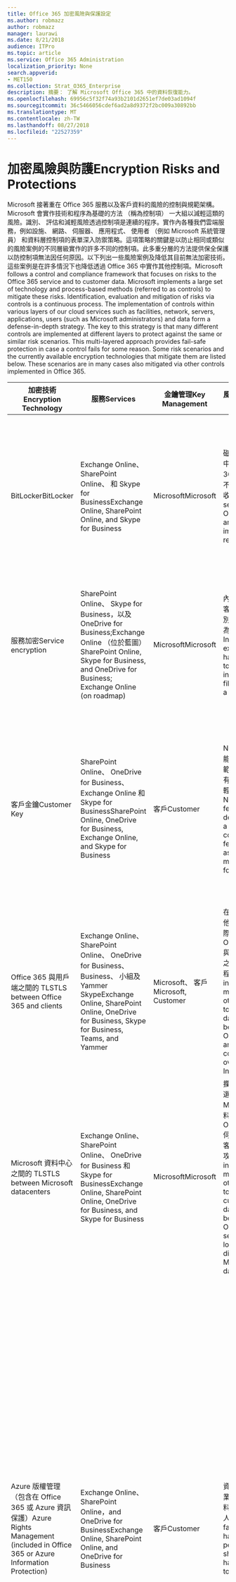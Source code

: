 ```yaml
---
title: Office 365 加密風險與保護設定
ms.author: robmazz
author: robmazz
manager: laurawi
ms.date: 8/21/2018
audience: ITPro
ms.topic: article
ms.service: Office 365 Administration
localization_priority: None
search.appverid:
- MET150
ms.collection: Strat_O365_Enterprise
description: 摘要： 了解 Microsoft Office 365 中的資料恢復能力。
ms.openlocfilehash: 69956c5f32f74a93b2101d2651ef7de03ad1094f
ms.sourcegitcommit: 36c5466056cdef6ad2a8d9372f2bc009a30892bb
ms.translationtype: MT
ms.contentlocale: zh-TW
ms.lasthandoff: 08/27/2018
ms.locfileid: "22527359"
---
```

# <a name="encryption-risks-and-protections"></a><span data-ttu-id="acbee-103">加密風險與防護</span><span class="sxs-lookup"><span data-stu-id="acbee-103">Encryption Risks and Protections</span></span>

<span data-ttu-id="acbee-p101">Microsoft 接著重在 Office 365 服務以及客戶資料的風險的控制與規範架構。Microsoft 會實作技術和程序為基礎的方法 （稱為控制項） 一大組以減輕這類的風險。識別、 評估和減輕風險透過控制項是連續的程序。實作內各種我們雲端服務，例如設施、 網路、 伺服器、 應用程式、 使用者 （例如 Microsoft 系統管理員） 和資料層控制項的表單深入防禦策略。這項策略的關鍵是以防止相同或類似的風險案例的不同層級實作的許多不同的控制項。此多重分層的方法提供保全保護以防控制項無法因任何原因。以下列出一些風險案例及降低其目前無法加密技術。這些案例是在許多情況下也降低透過 Office 365 中實作其他控制項。</span><span class="sxs-lookup"><span data-stu-id="acbee-p101">Microsoft follows a control and compliance framework that focuses on risks to the Office 365 service and to customer data. Microsoft implements a large set of technology and process-based methods (referred to as controls) to mitigate these risks. Identification, evaluation and mitigation of risks via controls is a continuous process. The implementation of controls within various layers of our cloud services such as facilities, network, servers, applications, users (such as Microsoft administrators) and data form a defense-in-depth strategy. The key to this strategy is that many different controls are implemented at different layers to protect against the same or similar risk scenarios. This multi-layered approach provides fail-safe protection in case a control fails for some reason. Some risk scenarios and the currently available encryption technologies that mitigate them are listed below. These scenarios are in many cases also mitigated via other controls implemented in Office 365.</span></span>

| <span data-ttu-id="acbee-112">加密技術</span><span class="sxs-lookup"><span data-stu-id="acbee-112">Encryption Technology</span></span> | <span data-ttu-id="acbee-113">服務</span><span class="sxs-lookup"><span data-stu-id="acbee-113">Services</span></span> | <span data-ttu-id="acbee-114">金鑰管理</span><span class="sxs-lookup"><span data-stu-id="acbee-114">Key Management</span></span> | <span data-ttu-id="acbee-115">風險案例</span><span class="sxs-lookup"><span data-stu-id="acbee-115">Risk Scenario</span></span> | <span data-ttu-id="acbee-116">值</span><span class="sxs-lookup"><span data-stu-id="acbee-116">Value</span></span> |
|----------------------------------------------------------------------------------|--------------------------------------------------------------------------------------------------|---------------------|------------------------------------------------------------------------------------------------------------------------------------------|---------------------------------------------------------------------------------------------------------------------------------------------------------------------------------------------------------------------------------------------------------------------------------------------------------------------------------------------------------------------------------------------------------------------------------|
| <span data-ttu-id="acbee-117">BitLocker</span><span class="sxs-lookup"><span data-stu-id="acbee-117">BitLocker</span></span> | <span data-ttu-id="acbee-118">Exchange Online、 SharePoint Online、 和 Skype for Business</span><span class="sxs-lookup"><span data-stu-id="acbee-118">Exchange Online, SharePoint Online, and Skype for Business</span></span> | <span data-ttu-id="acbee-119">Microsoft</span><span class="sxs-lookup"><span data-stu-id="acbee-119">Microsoft</span></span> | <span data-ttu-id="acbee-120">磁碟或伺服器中的 Office 365 竊取或不正確地回收。</span><span class="sxs-lookup"><span data-stu-id="acbee-120">Disks or servers in Office 365 are stolen or improperly recycled.</span></span> | <span data-ttu-id="acbee-121">BitLocker 提供以防止因為竊或不正確地回收硬體 （伺服器/磁碟） 的資料遺失的保全方法。</span><span class="sxs-lookup"><span data-stu-id="acbee-121">BitLocker provides a fail-safe approach to protect against loss of data due to stolen or improperly recycled hardware (server/disk).</span></span> |
| <span data-ttu-id="acbee-122">服務加密</span><span class="sxs-lookup"><span data-stu-id="acbee-122">Service encryption</span></span> | <span data-ttu-id="acbee-123">SharePoint Online、 Skype for Business，以及 OneDrive for Business;Exchange Online （位於藍圖）</span><span class="sxs-lookup"><span data-stu-id="acbee-123">SharePoint Online, Skype for Business, and OneDrive for Business; Exchange Online (on roadmap)</span></span> | <span data-ttu-id="acbee-124">Microsoft</span><span class="sxs-lookup"><span data-stu-id="acbee-124">Microsoft</span></span> | <span data-ttu-id="acbee-125">內部或外部駭客嘗試存取個別檔案/資料為 blob。</span><span class="sxs-lookup"><span data-stu-id="acbee-125">Internal or external hacker tries to access individual files/data as a blob.</span></span> | <span data-ttu-id="acbee-p102">將加密的資料無法解密沒有存取權。協助減輕駭客存取資料的風險。</span><span class="sxs-lookup"><span data-stu-id="acbee-p102">The encrypted data cannot be decrypted without access to keys. Helps to mitigate risk of a hacker accessing data.</span></span> |
| <span data-ttu-id="acbee-128">客戶金鑰</span><span class="sxs-lookup"><span data-stu-id="acbee-128">Customer Key</span></span> | <span data-ttu-id="acbee-129">SharePoint Online、 OneDrive for Business、 Exchange Online 和 Skype for Business</span><span class="sxs-lookup"><span data-stu-id="acbee-129">SharePoint Online, OneDrive for Business, Exchange Online, and Skype for Business</span></span> | <span data-ttu-id="acbee-130">客戶</span><span class="sxs-lookup"><span data-stu-id="acbee-130">Customer</span></span> | <span data-ttu-id="acbee-131">N/A （這項功能的設計為規範功能 ； 沒有任何風險減輕方式）。</span><span class="sxs-lookup"><span data-stu-id="acbee-131">N/A (This feature is designed as a compliance feature; not as a mitigation for any risk.)</span></span> | <span data-ttu-id="acbee-132">可協助客戶符合內部法規和規範義務並維持與 Office 365 服務和撤銷 Microsoft 的資料的存取權的能力</span><span class="sxs-lookup"><span data-stu-id="acbee-132">Helps customers meet internal regulation and compliance obligations, and the ability to leave the Office 365 service and revoke Microsoft’s access to data</span></span> |
| <span data-ttu-id="acbee-133">Office 365 與用戶端之間的 TLS</span><span class="sxs-lookup"><span data-stu-id="acbee-133">TLS between Office 365 and clients</span></span> | <span data-ttu-id="acbee-134">Exchange Online、 SharePoint Online、 OneDrive for Business、 Business、 小組及 Yammer Skype</span><span class="sxs-lookup"><span data-stu-id="acbee-134">Exchange Online, SharePoint Online, OneDrive for Business, Skype for Business, Teams, and Yammer</span></span> | <span data-ttu-id="acbee-135">Microsoft、 客戶</span><span class="sxs-lookup"><span data-stu-id="acbee-135">Microsoft, Customer</span></span> | <span data-ttu-id="acbee-136">在中間人或其他攻擊點選網際網路上的 Office 365 與用戶端電腦之間的資料流程。</span><span class="sxs-lookup"><span data-stu-id="acbee-136">Man-in-the-middle or other attack to tap the data flow between Office 365 and client computers over Internet.</span></span> | <span data-ttu-id="acbee-137">這項實作提供值給 Microsoft 和客戶並為其流向為 Office 365 與用戶端之間可確保資料完整性。</span><span class="sxs-lookup"><span data-stu-id="acbee-137">This implementation provides value to both Microsoft and customers and assures data integrity as it flows between Office 365 and the client.</span></span> |
| <span data-ttu-id="acbee-138">Microsoft 資料中心之間的 TLS</span><span class="sxs-lookup"><span data-stu-id="acbee-138">TLS between Microsoft datacenters</span></span> | <span data-ttu-id="acbee-139">Exchange Online、 SharePoint Online、 OneDrive for Business 和 Skype for Business</span><span class="sxs-lookup"><span data-stu-id="acbee-139">Exchange Online, SharePoint Online, OneDrive for Business, and Skype for Business</span></span> | <span data-ttu-id="acbee-140">Microsoft</span><span class="sxs-lookup"><span data-stu-id="acbee-140">Microsoft</span></span> | <span data-ttu-id="acbee-141">攔截或其他點選位於不同的 Microsoft 資料中心的 Office 365 伺服器之間的客戶資料流的攻擊。</span><span class="sxs-lookup"><span data-stu-id="acbee-141">Man-in-the-middle or other attack to tap the customer data flow between Office 365 servers located in different Microsoft datacenters.</span></span> | <span data-ttu-id="acbee-142">這項實作是另一種方法來保護資料針對 Microsoft 資料中心間的攻擊。</span><span class="sxs-lookup"><span data-stu-id="acbee-142">This implementation is another method to protect data against attacks between Microsoft datacenters.</span></span> |
| <span data-ttu-id="acbee-143">Azure 版權管理 （包含在 Office 365 或 Azure 資訊保護）</span><span class="sxs-lookup"><span data-stu-id="acbee-143">Azure Rights Management (included in Office 365 or Azure Information Protection)</span></span> | <span data-ttu-id="acbee-144">Exchange Online、 SharePoint Online，and OneDrive for Business</span><span class="sxs-lookup"><span data-stu-id="acbee-144">Exchange Online, SharePoint Online, and OneDrive for Business</span></span> | <span data-ttu-id="acbee-145">客戶</span><span class="sxs-lookup"><span data-stu-id="acbee-145">Customer</span></span> | <span data-ttu-id="acbee-146">資料可分為作業的不應有資料的存取權的人員。</span><span class="sxs-lookup"><span data-stu-id="acbee-146">Data falls into the hands of a person who should not have access to the data.</span></span> | <span data-ttu-id="acbee-p103">Azure 的資訊保護使用 Azure RMS 以提供值給客戶使用的加密、 identity 及授權的原則說明安全的檔案和電子郵件跨多個裝置。Azure RMS 提供值給其中所有電子郵件來自 Office 365 中符合特定準則 （亦即給特定地址的所有電子郵件） 可以自動加密之前所要取得傳送到另一個收件者的客戶。</span><span class="sxs-lookup"><span data-stu-id="acbee-p103">Azure Information Protection uses Azure RMS which provides value to customers by using encryption, identity, and authorization policies to help secure files and email across multiple devices. Azure RMS provides value to customers where all emails originating from Office 365 that match certain criteria (i.e., all emails to a certain address) can be automatically encrypted before they get sent to another recipient.</span></span> |
| <span data-ttu-id="acbee-149">S/MIME</span><span class="sxs-lookup"><span data-stu-id="acbee-149">S/MIME</span></span> | <span data-ttu-id="acbee-150">Exchange Online</span><span class="sxs-lookup"><span data-stu-id="acbee-150">Exchange Online</span></span> | <span data-ttu-id="acbee-151">客戶</span><span class="sxs-lookup"><span data-stu-id="acbee-151">Customer</span></span> | <span data-ttu-id="acbee-152">電子郵件可分為作業的未預定的收件者的人員。</span><span class="sxs-lookup"><span data-stu-id="acbee-152">Email falls into the hands of a person who is not the intended recipient.</span></span> | <span data-ttu-id="acbee-153">S/MIME 以確保使用 S/MIME 加密的電子郵件僅解密直接收件者的電子郵件，客戶提供值。</span><span class="sxs-lookup"><span data-stu-id="acbee-153">S/MIME provides value to customers by assuring that email encrypted with S/MIME can only be decrypted by the direct recipient of the email.</span></span> |
| <span data-ttu-id="acbee-154">Office 365 郵件加密</span><span class="sxs-lookup"><span data-stu-id="acbee-154">Office 365 Message Encryption</span></span> | <span data-ttu-id="acbee-155">Exchange Online、 SharePoint Online</span><span class="sxs-lookup"><span data-stu-id="acbee-155">Exchange Online, SharePoint Online</span></span> | <span data-ttu-id="acbee-156">客戶</span><span class="sxs-lookup"><span data-stu-id="acbee-156">Customer</span></span> | <span data-ttu-id="acbee-157">電子郵件，包括受保護的附件都屬於作業的人內或外部 Office 365 不是預定的收件者的電子郵件。</span><span class="sxs-lookup"><span data-stu-id="acbee-157">Email, including protected attachments, falls in hands of a person either within or outside Office 365 who is not the intended recipient of the email.</span></span> | <span data-ttu-id="acbee-158">OME 提供值給客戶其中所有電子郵件來自 Office 365 中符合特定準則 （亦即給特定地址的所有電子郵件） 會自動加密之前所要取得傳送至另一個內部或外部收件者。</span><span class="sxs-lookup"><span data-stu-id="acbee-158">OME provides value to customers where all emails originating from Office 365 that match certain criteria (i.e., all emails to a certain address) are automatically encrypted before they get sent to another internal or an external recipient.</span></span> |
| <span data-ttu-id="acbee-159">與協力廠商組織的 SMTP TLS</span><span class="sxs-lookup"><span data-stu-id="acbee-159">SMTP TLS with partner organization</span></span> | <span data-ttu-id="acbee-160">Exchange Online</span><span class="sxs-lookup"><span data-stu-id="acbee-160">Exchange Online</span></span> | <span data-ttu-id="acbee-161">客戶</span><span class="sxs-lookup"><span data-stu-id="acbee-161">Customer</span></span> | <span data-ttu-id="acbee-162">電子郵件是透過從 Office 365 租用戶至另一個合作夥伴組織的傳送過程中的中間人或其他攻擊的攔截。</span><span class="sxs-lookup"><span data-stu-id="acbee-162">Email is intercepted via a man-in-the-middle or other attack while in transit from an Office 365 tenant to another partner organization.</span></span> | <span data-ttu-id="acbee-163">此案例會提供值給客戶如此他們可以傳送/接收其 Office 365 租用戶和加密的 SMTP 通道內的其合作夥伴電子郵件組織之間的所有電子郵件。</span><span class="sxs-lookup"><span data-stu-id="acbee-163">This scenario provides value to the customer such that they can send/receive all emails between their Office 365 tenant and their partner’s email organization inside an encrypted SMTP channel.</span></span> |

<span data-ttu-id="acbee-164">下表摘要說明在 Office 365 的多重租用戶和政府雲端社群環境中可用的加密技術。</span><span class="sxs-lookup"><span data-stu-id="acbee-164">The following tables summarize the encryption technologies available in Office 365 Multi-tenant and Government Cloud Community environments.</span></span>

| <span data-ttu-id="acbee-165">加密技術</span><span class="sxs-lookup"><span data-stu-id="acbee-165">Encryption Technology</span></span> | <span data-ttu-id="acbee-166">由實作</span><span class="sxs-lookup"><span data-stu-id="acbee-166">Implemented by</span></span> | <span data-ttu-id="acbee-167">金鑰交換演算法和強度</span><span class="sxs-lookup"><span data-stu-id="acbee-167">Key Exchange Algorithm and Strength</span></span> | <span data-ttu-id="acbee-168">金鑰管理 \*</span><span class="sxs-lookup"><span data-stu-id="acbee-168">Key Management\*</span></span> | <span data-ttu-id="acbee-169">FIPS 140-2 驗證</span><span class="sxs-lookup"><span data-stu-id="acbee-169">FIPS 140-2 Validated</span></span> |
|----------------------------------------------------------------------------------|-------------------------|------------------------------------------------------------------------------------------------------------------------------------------------------------------------------------|--------------------------------------------------------------------------------------------------------------------------------------------------------------------------------------------------------------------------------------------------------------------------------------------------------------------------------------------------------------------------------------------------------------------------------------------------------------------------------------------------------------------------------------------------------------------------------------------------------------------------------------------------------------------------------------------------------------------------------------------------------------------------------------------------------------------------------------------------------------------------------------------------------------|-----------------------------------------------------------------------|
| <span data-ttu-id="acbee-170">BitLocker</span><span class="sxs-lookup"><span data-stu-id="acbee-170">BitLocker</span></span> | <span data-ttu-id="acbee-171">Exchange Online</span><span class="sxs-lookup"><span data-stu-id="acbee-171">Exchange Online</span></span> | <span data-ttu-id="acbee-172">AES 128 位元 +</span><span class="sxs-lookup"><span data-stu-id="acbee-172">AES 128-bit+</span></span> | <span data-ttu-id="acbee-p104">AES 外部索引鍵儲存在密碼安全和 Exchange 伺服器的登錄中。秘密安全是需要高層級的權限提高及核准存取的安全存放庫。Access 可以要求並核准只能透過使用呼叫 Lockbox 內部工具。AES 外部索引鍵是也儲存在信任的平台模組中的伺服器。48 位數數字密碼會儲存在 Active Directory，並且受到 Lockbox。</span><span class="sxs-lookup"><span data-stu-id="acbee-p104">AES external key is stored in a Secret Safe and in the registry of the Exchange server. The Secret Safe is a secured repository that requires high-level elevation and approvals to access. Access can be requested and approved only by using an internal tool called Lockbox. The AES external key is also stored in the Trusted Platform Module in the server. A 48-digit numerical password is stored in Active Directory and protected by Lockbox.</span></span> | <span data-ttu-id="acbee-178">是，使用之伺服器 AES 256 位元 * *</span><span class="sxs-lookup"><span data-stu-id="acbee-178">Yes, for servers that use AES 256-bit**</span></span> |
|  | <span data-ttu-id="acbee-179">SharePoint Online</span><span class="sxs-lookup"><span data-stu-id="acbee-179">SharePoint Online</span></span> | <span data-ttu-id="acbee-180">AES 256 位元</span><span class="sxs-lookup"><span data-stu-id="acbee-180">AES 256-bit</span></span> | <span data-ttu-id="acbee-p105">AES 外部索引鍵儲存在密碼安全。秘密安全是需要高層級的權限提高及核准存取的安全存放庫。Access 可以要求並核准只能透過使用呼叫 Lockbox 內部工具。AES 外部索引鍵是也儲存在信任的平台模組中的伺服器。48 位數數字密碼會儲存在 Active Directory，並且受到 Lockbox。</span><span class="sxs-lookup"><span data-stu-id="acbee-p105">AES external key is stored in a Secret Safe. The Secret Safe is a secured repository that requires high-level elevation and approvals to access. Access can be requested and approved only by using an internal tool called Lockbox. The AES external key is also stored in the Trusted Platform Module in the server. A 48-digit numerical password is stored in Active Directory and protected by Lockbox.</span></span> | <span data-ttu-id="acbee-186">是</span><span class="sxs-lookup"><span data-stu-id="acbee-186">Yes</span></span> |
|  | <span data-ttu-id="acbee-187">商務用 Skype</span><span class="sxs-lookup"><span data-stu-id="acbee-187">Skype for Business</span></span> | <span data-ttu-id="acbee-188">AES 256 位元</span><span class="sxs-lookup"><span data-stu-id="acbee-188">AES 256-bit</span></span> | <span data-ttu-id="acbee-p106">AES 外部索引鍵儲存在密碼安全。秘密安全是需要高層級的權限提高及核准存取的安全存放庫。Access 可以要求並核准只能透過使用呼叫 Lockbox 內部工具。AES 外部索引鍵是也儲存在信任的平台模組中的伺服器。48 位數數字密碼會儲存在 Active Directory，並且受到 Lockbox。</span><span class="sxs-lookup"><span data-stu-id="acbee-p106">AES external key is stored in a Secret Safe. The Secret Safe is a secured repository that requires high-level elevation and approvals to access. Access can be requested and approved only by using an internal tool called Lockbox. The AES external key is also stored in the Trusted Platform Module in the server. A 48-digit numerical password is stored in Active Directory and protected by Lockbox.</span></span> | <span data-ttu-id="acbee-194">是</span><span class="sxs-lookup"><span data-stu-id="acbee-194">Yes</span></span> |
| <span data-ttu-id="acbee-195">服務加密</span><span class="sxs-lookup"><span data-stu-id="acbee-195">Service Encryption</span></span> | <span data-ttu-id="acbee-196">SharePoint Online</span><span class="sxs-lookup"><span data-stu-id="acbee-196">SharePoint Online</span></span> | <span data-ttu-id="acbee-197">AES 256 位元</span><span class="sxs-lookup"><span data-stu-id="acbee-197">AES 256-bit</span></span> | <span data-ttu-id="acbee-p107">用來加密 blob 的機碼儲存在 SharePoint Online 內容資料庫。SharePoint Online 內容資料庫會受到資料庫的存取控制及靜態加密。使用 TDE Azure SQL 資料庫中執行加密。在 SharePoint Online、 不在租用戶層級的服務層級都是這些機密資料。（有時稱為主索引鍵） 這些機密資料儲存在稱為 「 機碼儲存在個別安全儲存機制。TDE 提供在作用中的資料庫和資料庫備份和交易記錄檔的其餘部分的安全性。當客戶提供選擇性的機碼時，客戶機碼儲存在 Azure 機碼存放庫，並服務使用按鍵來加密租用戶金鑰，這用來加密網站金鑰，然後用來加密檔案層級索引鍵。基本上時客戶提供金鑰, 已導入新的金鑰階層。</span><span class="sxs-lookup"><span data-stu-id="acbee-p107">The keys used to encrypt the blobs are stored in the SharePoint Online Content Database. The SharePoint Online Content Databases is protected by database access controls and encryption at rest. Encryption is performed using TDE in Azure SQL Database. These secrets are at the service level for SharePoint Online, not at the tenant level. These secrets (sometimes referred to as the master keys) are stored in a separate secure repository called the Key Store. TDE provides security at rest for both the active database and the database backups and transaction logs. When customers provide the optional key, the customer key is stored in Azure Key Vault, and the service uses the key to encrypt a tenant key, which is used to encrypt a site key, which is then used to encrypt the file level keys. Essentially, a new key hierarchy is introduced when the customer provides a key.</span></span> | <span data-ttu-id="acbee-206">是</span><span class="sxs-lookup"><span data-stu-id="acbee-206">Yes</span></span> |
|  | <span data-ttu-id="acbee-207">商務用 Skype</span><span class="sxs-lookup"><span data-stu-id="acbee-207">Skype for Business</span></span> | <span data-ttu-id="acbee-208">AES 256 位元</span><span class="sxs-lookup"><span data-stu-id="acbee-208">AES 256-bit</span></span> | <span data-ttu-id="acbee-p108">使用不同的隨機產生的 256 位元金鑰加密資料的每一個小細節。加密金鑰已儲存在相對應的中繼資料 XML 檔的也要加密以每個會議的主要金鑰。一次每次會議也會隨機產生主要金鑰。</span><span class="sxs-lookup"><span data-stu-id="acbee-p108">Each piece of data is encrypted using a different randomly generated 256-bit key. The encryption key is stored in a corresponding metadata XML file which is also encrypted by a per-conference master key. The master key is also randomly generated once per conference.</span></span> | <span data-ttu-id="acbee-212">是</span><span class="sxs-lookup"><span data-stu-id="acbee-212">Yes</span></span> |
|  | <span data-ttu-id="acbee-213">Exchange Online</span><span class="sxs-lookup"><span data-stu-id="acbee-213">Exchange Online</span></span> | <span data-ttu-id="acbee-214">AES 256 位元</span><span class="sxs-lookup"><span data-stu-id="acbee-214">AES 256-bit</span></span> | <span data-ttu-id="acbee-215">使用資料加密原則使用控制由 Microsoft （位於藍圖） 或客戶 （當客戶機碼是） 的加密金鑰加密每個信箱。</span><span class="sxs-lookup"><span data-stu-id="acbee-215">Each mailbox is encrypted using a data encryption policy that uses encryption keys controlled by Microsoft (on roadmap) or by the customer (when Customer Key is used).</span></span> | <span data-ttu-id="acbee-216">是</span><span class="sxs-lookup"><span data-stu-id="acbee-216">Yes</span></span> |
| <span data-ttu-id="acbee-217">Office 365 與用戶端/協力廠商之間的 TLS</span><span class="sxs-lookup"><span data-stu-id="acbee-217">TLS between Office 365 and clients/partners</span></span> | <span data-ttu-id="acbee-218">Exchange Online</span><span class="sxs-lookup"><span data-stu-id="acbee-218">Exchange Online</span></span> | [<span data-ttu-id="acbee-219">支援多個編碼器套件的隨機 TLS</span><span class="sxs-lookup"><span data-stu-id="acbee-219">Opportunistic TLS supporting multiple cipher suites</span></span>](https://technet.microsoft.com/en-us/library/mt163898.aspx) | <span data-ttu-id="acbee-220">Exchange Online (outlook.office.com) 的 TLS 憑證是由巴爾的摩 CyberTrust 根發出 2048年位元 SHA256RSA 憑證。</span><span class="sxs-lookup"><span data-stu-id="acbee-220">The TLS certificate for Exchange Online (outlook.office.com) is a 2048-bit SHA256RSA certificate issued by Baltimore CyberTrust Root.</span></span> | <span data-ttu-id="acbee-221">[是]、 具有 256 位元加密強度的 TLS 1.2 時</span><span class="sxs-lookup"><span data-stu-id="acbee-221">Yes, when TLS 1.2 with 256-bit cipher strength is used</span></span> |
|  |  |  | <span data-ttu-id="acbee-222">Exchange Online 的 TLS 根憑證是由巴爾的摩 CyberTrust 根發出 2048年位元 SHA1RSA 憑證。</span><span class="sxs-lookup"><span data-stu-id="acbee-222">The TLS root certificate for Exchange Online is a 2048-bit SHA1RSA certificate issued by Baltimore CyberTrust Root.</span></span> |  |
|  | <span data-ttu-id="acbee-223">SharePoint Online</span><span class="sxs-lookup"><span data-stu-id="acbee-223">SharePoint Online</span></span> | <span data-ttu-id="acbee-224">使用 AES 256 TLS 1.2 版</span><span class="sxs-lookup"><span data-stu-id="acbee-224">TLS 1.2 with AES 256</span></span> | <span data-ttu-id="acbee-225">SharePoint Online 的 TLS 憑證 (\*。 sharepoint.com) 是由巴爾的摩 CyberTrust 根發出 2048年位元 SHA256RSA 憑證。</span><span class="sxs-lookup"><span data-stu-id="acbee-225">The TLS certificate for SharePoint Online (\*.sharepoint.com) is a 2048-bit SHA256RSA certificate issued by Baltimore CyberTrust Root.</span></span> | <span data-ttu-id="acbee-226">是</span><span class="sxs-lookup"><span data-stu-id="acbee-226">Yes</span></span> |
|  |  | <span data-ttu-id="acbee-227">[商務用 OneDrive 和 SharePoint Online 中的資料加密](https://technet.microsoft.com/en-us/library/dn905447.aspx) (英文)</span><span class="sxs-lookup"><span data-stu-id="acbee-227">[Data Encryption in OneDrive for Business and SharePoint Online](https://technet.microsoft.com/en-us/library/dn905447.aspx)</span></span> | <span data-ttu-id="acbee-228">SharePoint Online 的 TLS 根憑證是由巴爾的摩 CyberTrust 根發出 2048年位元 SHA1RSA 憑證。</span><span class="sxs-lookup"><span data-stu-id="acbee-228">The TLS root certificate for SharePoint Online is a 2048-bit SHA1RSA certificate issued by Baltimore CyberTrust Root.</span></span> |  |
|  | <span data-ttu-id="acbee-229">商務用 Skype</span><span class="sxs-lookup"><span data-stu-id="acbee-229">Skype for Business</span></span> | [<span data-ttu-id="acbee-230">TLS 進行 SIP 通訊和 PSOM 資料共用工作階段</span><span class="sxs-lookup"><span data-stu-id="acbee-230">TLS for SIP communications and PSOM data sharing sessions</span></span>](https://support.office.com/article/Set-up-your-network-for-Skype-for-Business-Online-d21f89b0-3afc-432e-b735-036b2432fdbf) | <span data-ttu-id="acbee-231">Skype for Business 的 TLS 憑證 (\*。 建立與 lync.com) 是由巴爾的摩 CyberTrust 根發出 2048年位元 SHA256RSA 憑證。</span><span class="sxs-lookup"><span data-stu-id="acbee-231">The TLS certificate for Skype for Business (\*.lync.com) is a 2048-bit SHA256RSA certificate issued by Baltimore CyberTrust Root.</span></span> | <span data-ttu-id="acbee-232">是</span><span class="sxs-lookup"><span data-stu-id="acbee-232">Yes</span></span> |
|  |  |  | <span data-ttu-id="acbee-233">Skype for Business 的 TLS 根憑證是由巴爾的摩 CyberTrust 根發出 2048年位元 SHA256RSA 憑證。</span><span class="sxs-lookup"><span data-stu-id="acbee-233">The TLS root certificate for Skype for Business is a 2048-bit SHA256RSA certificate issued by Baltimore CyberTrust Root.</span></span> |  |
|  | <span data-ttu-id="acbee-234">Microsoft Teams</span><span class="sxs-lookup"><span data-stu-id="acbee-234">Microsoft Teams</span></span> | <span data-ttu-id="acbee-235">使用 AES 256 TLS 1.2 版</span><span class="sxs-lookup"><span data-stu-id="acbee-235">TLS 1.2 with AES 256</span></span> | <span data-ttu-id="acbee-236">（teams.microsoft.com、 edge.skype.com） 的 Microsoft 小組的 TLS 憑證是由巴爾的摩 CyberTrust 根發出 2048年位元 SHA256RSA 憑證。</span><span class="sxs-lookup"><span data-stu-id="acbee-236">The TLS certificate for Microsoft Teams (teams.microsoft.com, edge.skype.com) is a 2048-bit SHA256RSA certificate issued by Baltimore CyberTrust Root.</span></span> | <span data-ttu-id="acbee-237">是</span><span class="sxs-lookup"><span data-stu-id="acbee-237">Yes</span></span> |
|  |  | [<span data-ttu-id="acbee-238">常見問題集相關的 Microsoft 小組 – 系統說明</span><span class="sxs-lookup"><span data-stu-id="acbee-238">Frequently asked questions about Microsoft Teams – Admin Help</span></span>](https://docs.microsoft.com/MicrosoftTeams/teams-overview) | <span data-ttu-id="acbee-239">Microsoft 小組的 TLS 根憑證是由巴爾的摩 CyberTrust 根發出 2048年位元 SHA256RSA 憑證。</span><span class="sxs-lookup"><span data-stu-id="acbee-239">The TLS root certificate for Microsoft Teams is a 2048-bit SHA256RSA certificate issued by Baltimore CyberTrust Root.</span></span> |  |
| <span data-ttu-id="acbee-240">Microsoft 資料中心之間的 TLS</span><span class="sxs-lookup"><span data-stu-id="acbee-240">TLS between Microsoft datacenters</span></span> | <span data-ttu-id="acbee-241">所有的 Office 365 服務</span><span class="sxs-lookup"><span data-stu-id="acbee-241">All Office 365 services</span></span> | <span data-ttu-id="acbee-242">使用 AES 256 TLS 1.2 版</span><span class="sxs-lookup"><span data-stu-id="acbee-242">TLS 1.2 with AES 256</span></span> | <span data-ttu-id="acbee-243">Microsoft 會使用內部受管理及部署的憑證授權單位的 Microsoft 資料中心間的伺服器對伺服器通訊。</span><span class="sxs-lookup"><span data-stu-id="acbee-243">Microsoft uses an internally managed and deployed certification authority for server-to-server communications between Microsoft datacenters.</span></span> | <span data-ttu-id="acbee-244">是</span><span class="sxs-lookup"><span data-stu-id="acbee-244">Yes</span></span> |
|  |  | <span data-ttu-id="acbee-245">安全即時傳輸通訊協定 (SRTP)</span><span class="sxs-lookup"><span data-stu-id="acbee-245">Secure Real-time Transport Protocol (SRTP)</span></span> |  |  |
| <span data-ttu-id="acbee-246">Azure 版權管理 （包含在 Office 365 或 Azure 資訊保護）</span><span class="sxs-lookup"><span data-stu-id="acbee-246">Azure Rights Management (included in Office 365 or Azure Information Protection)</span></span> | <span data-ttu-id="acbee-247">Exchange Online</span><span class="sxs-lookup"><span data-stu-id="acbee-247">Exchange Online</span></span> | <span data-ttu-id="acbee-p109">支援[密碼編譯模式 2](https://docs.microsoft.com/previous-versions/windows/it-pro/windows-server-2008-R2-and-2008/hh867439(v=ws.10))、 更新及增強 RMS 密碼編譯實作。它支援 RSA 2048 簽章和加密，並且 SHA-1 256 中簽章的雜湊。</span><span class="sxs-lookup"><span data-stu-id="acbee-p109">Supports [Cryptographic Mode 2](https://docs.microsoft.com/previous-versions/windows/it-pro/windows-server-2008-R2-and-2008/hh867439(v=ws.10)), an updated and enhanced RMS cryptographic implementation. It supports RSA 2048 for signature and encryption, and SHA-256 for hash in the signature.</span></span> | <span data-ttu-id="acbee-250">[受管理的 microsoft](https://docs.microsoft.com/azure/information-protection/plan-implement-tenant-key)。</span><span class="sxs-lookup"><span data-stu-id="acbee-250">[Managed by Microsoft](https://docs.microsoft.com/azure/information-protection/plan-implement-tenant-key).</span></span> | <span data-ttu-id="acbee-251">是</span><span class="sxs-lookup"><span data-stu-id="acbee-251">Yes</span></span> |
|  | <span data-ttu-id="acbee-252">SharePoint Online</span><span class="sxs-lookup"><span data-stu-id="acbee-252">SharePoint Online</span></span> | <span data-ttu-id="acbee-p110">支援[密碼編譯模式 2](https://docs.microsoft.com/previous-versions/windows/it-pro/windows-server-2008-R2-and-2008/hh867439(v=ws.10))、 更新及增強 RMS 密碼編譯實作。它支援 RSA 2048 的簽章和加密，以及 SHA-1 256 個簽章。</span><span class="sxs-lookup"><span data-stu-id="acbee-p110">Supports [Cryptographic Mode 2](https://docs.microsoft.com/previous-versions/windows/it-pro/windows-server-2008-R2-and-2008/hh867439(v=ws.10)), an updated and enhanced RMS cryptographic implementation. It supports RSA 2048 for signature and encryption, and SHA-256 for signature.</span></span> | <span data-ttu-id="acbee-255">[受管理的 microsoft](https://docs.microsoft.com/azure/information-protection/plan-implement-tenant-key)，這是預設的設定 ；或</span><span class="sxs-lookup"><span data-stu-id="acbee-255">[Managed by Microsoft](https://docs.microsoft.com/azure/information-protection/plan-implement-tenant-key), which is the default setting; or</span></span> | <span data-ttu-id="acbee-256">是</span><span class="sxs-lookup"><span data-stu-id="acbee-256">Yes</span></span> |
|  |  |  | <span data-ttu-id="acbee-p111">這是 Microsoft managed 金鑰另一種替代客戶管理。具有受 IT 管理 Azure 訂閱的組織可以使用 BYOK 並記錄在沒有額外收費及其使用方式。如需詳細資訊，請參閱 ＜[將您自己的金鑰的實作](https://docs.microsoft.com/azure/information-protection/plan-implement-tenant-key)。在此組態中，Thales Hsm 來保護您的機碼。如需詳細資訊，請參閱[Thales Hsm 和 Azure RMS](http://www.thales-esecurity.com/msrms/cloud)。</span><span class="sxs-lookup"><span data-stu-id="acbee-p111">Customer-managed, which is an alternative to Microsoft-managed keys. Organization that have an IT-managed Azure subscription can use BYOK and log its usage at no extra charge. For more information, see [Implementing bring your own key](https://docs.microsoft.com/azure/information-protection/plan-implement-tenant-key). In this configuration, Thales HSMs are used to protect your keys. For more information, see [Thales HSMs and Azure RMS](http://www.thales-esecurity.com/msrms/cloud).</span></span> |  |
| <span data-ttu-id="acbee-262">S/MIME</span><span class="sxs-lookup"><span data-stu-id="acbee-262">S/MIME</span></span> | <span data-ttu-id="acbee-263">Exchange Online</span><span class="sxs-lookup"><span data-stu-id="acbee-263">Exchange Online</span></span> | <span data-ttu-id="acbee-264">密碼編譯訊息語法標準 1.5 (PKCS #7)</span><span class="sxs-lookup"><span data-stu-id="acbee-264">Cryptographic Message Syntax Standard 1.5 (PKCS #7)</span></span> | <span data-ttu-id="acbee-p112">客戶管理公開金鑰基礎結構部署而定。金鑰管理由客戶、 執行和 Microsoft 永遠不會有權存取私密金鑰用於簽署及解密。</span><span class="sxs-lookup"><span data-stu-id="acbee-p112">Depends on the customer-managed public key infrastructure deployed. Key management is performed by the customer, and Microsoft never has access to the private keys used for signing and decryption.</span></span> | <span data-ttu-id="acbee-267">是，設定來加密 3DES 或 AES256 的外寄郵件時</span><span class="sxs-lookup"><span data-stu-id="acbee-267">Yes, when configured to encrypt outgoing messages with 3DES or AES256</span></span> |
| <span data-ttu-id="acbee-268">Office 365 郵件加密</span><span class="sxs-lookup"><span data-stu-id="acbee-268">Office 365 Message Encryption</span></span> | <span data-ttu-id="acbee-269">Exchange Online</span><span class="sxs-lookup"><span data-stu-id="acbee-269">Exchange Online</span></span> | <span data-ttu-id="acbee-270">Azure RMS ([密碼編譯模式 2](https://technet.microsoft.com/en-us/library/dn569290.aspx) -簽章和加密的 RSA 2048 和 SHA-1 256 個簽章) 相同</span><span class="sxs-lookup"><span data-stu-id="acbee-270">Same as Azure RMS ([Cryptographic Mode 2](https://technet.microsoft.com/en-us/library/dn569290.aspx) - RSA 2048 for signature and encryption, and SHA-256 for signature)</span></span> | <span data-ttu-id="acbee-p113">使用 Azure 資訊保護做為其加密基礎結構。使用的加密方法取決於您用來取得用來加密和解密的郵件的 RMS 金鑰。</span><span class="sxs-lookup"><span data-stu-id="acbee-p113">Uses Azure Information Protection as its encryption infrastructure. The encryption method used depends on where you obtain the RMS keys used to encrypt and decrypt messages.</span></span> | <span data-ttu-id="acbee-273">是</span><span class="sxs-lookup"><span data-stu-id="acbee-273">Yes</span></span> |
| <span data-ttu-id="acbee-274">與協力廠商組織的 SMTP TLS</span><span class="sxs-lookup"><span data-stu-id="acbee-274">SMTP TLS with partner organization</span></span> | <span data-ttu-id="acbee-275">Exchange Online</span><span class="sxs-lookup"><span data-stu-id="acbee-275">Exchange Online</span></span> | <span data-ttu-id="acbee-276">使用 AES 256 TLS 1.2 版</span><span class="sxs-lookup"><span data-stu-id="acbee-276">TLS 1.2 with AES 256</span></span> | <span data-ttu-id="acbee-277">Exchange Online (outlook.office.com) 的 TLS 憑證是由巴爾的摩 CyberTrust 根發出 2048年位元 SHA256RSA 憑證。</span><span class="sxs-lookup"><span data-stu-id="acbee-277">The TLS certificate for Exchange Online (outlook.office.com) is a 2048-bit SHA256RSA certificate issued by Baltimore CyberTrust Root.</span></span> | <span data-ttu-id="acbee-278">[是]、 具有 256 位元加密強度的 TLS 1.2 時</span><span class="sxs-lookup"><span data-stu-id="acbee-278">Yes, when TLS 1.2 with 256-bit cipher strength is used</span></span> |
|  |  |  | <span data-ttu-id="acbee-279">Exchange Online 的 TLS 根憑證是由巴爾的摩 CyberTrust 根發出 2048年位元 SHA1RSA 憑證。</span><span class="sxs-lookup"><span data-stu-id="acbee-279">The TLS root certificate for Exchange Online is a 2048-bit SHA1RSA certificate issued by Baltimore CyberTrust Root.</span></span> |  |

<span data-ttu-id="acbee-280">\**此表格中所參照的 TLS 憑證是為 US 資料中心;非 US 資料中心也會使用 2048年位元 SHA256RSA 憑證。*</span><span class="sxs-lookup"><span data-stu-id="acbee-280">\**TLS certificates referenced in this table are for US datacenters; non-US datacenters also use 2048-bit SHA256RSA certificates.*</span></span>

<span data-ttu-id="acbee-281">***Exchange Online 的多租用戶環境中大部分的伺服器已部署與 BitLocker AES 256 位元加密。使用 AES 128 位元的伺服器已被淘汰。*</span><span class="sxs-lookup"><span data-stu-id="acbee-281">***Most servers in the Exchange Online multi-tenant environment have been deployed with AES 256-bit encryption for BitLocker. Servers using AES 128-bit are being phased out.*</span></span>

| <span data-ttu-id="acbee-282">加密技術</span><span class="sxs-lookup"><span data-stu-id="acbee-282">Encryption Technology</span></span> | <span data-ttu-id="acbee-283">由實作</span><span class="sxs-lookup"><span data-stu-id="acbee-283">Implemented by</span></span> | <span data-ttu-id="acbee-284">金鑰交換演算法和強度</span><span class="sxs-lookup"><span data-stu-id="acbee-284">Key Exchange Algorithm and Strength</span></span> | <span data-ttu-id="acbee-285">金鑰管理 \*</span><span class="sxs-lookup"><span data-stu-id="acbee-285">Key Management\*</span></span> | <span data-ttu-id="acbee-286">FIPS 140-2 驗證</span><span class="sxs-lookup"><span data-stu-id="acbee-286">FIPS 140-2 Validated</span></span> |
|---------------------------------------------|--------------------------------------------------------|------------------------------------------------------------------------------------------------------------------------------------------------------------------------------------|--------------------------------------------------------------------------------------------------------------------------------------------------------------------------------------------------------------------------------------------------------------------------------------------------------------------------------------------------------------------------------------------------------------------------------------------------------------------------------------------------------------------------------------------------------------------------------------------------------------------------------------------------------------------------------------------------------------------------------------------------------------------------------------------------------------------------------------------------------------------------------------------------------------|-------------------------------------------------------------------------|
| <span data-ttu-id="acbee-287">BitLocker</span><span class="sxs-lookup"><span data-stu-id="acbee-287">BitLocker</span></span> | <span data-ttu-id="acbee-288">Exchange Online</span><span class="sxs-lookup"><span data-stu-id="acbee-288">Exchange Online</span></span> | <span data-ttu-id="acbee-289">AES 256 位元</span><span class="sxs-lookup"><span data-stu-id="acbee-289">AES 256-bit</span></span> | <span data-ttu-id="acbee-p114">AES 外部索引鍵儲存在密碼安全和 Exchange 伺服器的登錄中。秘密安全是需要高層級的權限提高及核准存取的安全存放庫。Access 可以要求並核准只能透過使用呼叫 Lockbox 內部工具。AES 外部索引鍵是也儲存在信任的平台模組中的伺服器。48 位數數字密碼會儲存在 Active Directory，並且受到 Lockbox。</span><span class="sxs-lookup"><span data-stu-id="acbee-p114">AES external key is stored in a Secret Safe and in the registry of the Exchange server. The Secret Safe is a secured repository that requires high-level elevation and approvals to access. Access can be requested and approved only by using an internal tool called Lockbox. The AES external key is also stored in the Trusted Platform Module in the server. A 48-digit numerical password is stored in Active Directory and protected by Lockbox.</span></span> | <span data-ttu-id="acbee-295">是</span><span class="sxs-lookup"><span data-stu-id="acbee-295">Yes</span></span> |
|  | <span data-ttu-id="acbee-296">SharePoint Online</span><span class="sxs-lookup"><span data-stu-id="acbee-296">SharePoint Online</span></span> | <span data-ttu-id="acbee-297">AES 256 位元</span><span class="sxs-lookup"><span data-stu-id="acbee-297">AES 256-bit</span></span> | <span data-ttu-id="acbee-p115">AES 外部索引鍵儲存在密碼安全。秘密安全是需要高層級的權限提高及核准存取的安全存放庫。Access 可以要求並核准只能透過使用呼叫 Lockbox 內部工具。AES 外部索引鍵是也儲存在信任的平台模組中的伺服器。48 位數數字密碼會儲存在 Active Directory，並且受到 Lockbox。</span><span class="sxs-lookup"><span data-stu-id="acbee-p115">AES external key is stored in a Secret Safe. The Secret Safe is a secured repository that requires high-level elevation and approvals to access. Access can be requested and approved only by using an internal tool called Lockbox. The AES external key is also stored in the Trusted Platform Module in the server. A 48-digit numerical password is stored in Active Directory and protected by Lockbox.</span></span> | <span data-ttu-id="acbee-303">是</span><span class="sxs-lookup"><span data-stu-id="acbee-303">Yes</span></span> |
|  | <span data-ttu-id="acbee-304">商務用 Skype</span><span class="sxs-lookup"><span data-stu-id="acbee-304">Skype for Business</span></span> | <span data-ttu-id="acbee-305">AES 256 位元</span><span class="sxs-lookup"><span data-stu-id="acbee-305">AES 256-bit</span></span> | <span data-ttu-id="acbee-p116">AES 外部索引鍵儲存在密碼安全。秘密安全是需要高層級的權限提高及核准存取的安全存放庫。Access 可以要求並核准只能透過使用呼叫 Lockbox 內部工具。AES 外部索引鍵是也儲存在信任的平台模組中的伺服器。48 位數數字密碼會儲存在 Active Directory，並且受到 Lockbox。</span><span class="sxs-lookup"><span data-stu-id="acbee-p116">AES external key is stored in a Secret Safe. The Secret Safe is a secured repository that requires high-level elevation and approvals to access. Access can be requested and approved only by using an internal tool called Lockbox. The AES external key is also stored in the Trusted Platform Module in the server. A 48-digit numerical password is stored in Active Directory and protected by Lockbox.</span></span> | <span data-ttu-id="acbee-311">是</span><span class="sxs-lookup"><span data-stu-id="acbee-311">Yes</span></span> |
| <span data-ttu-id="acbee-312">服務加密</span><span class="sxs-lookup"><span data-stu-id="acbee-312">Service Encryption</span></span> | <span data-ttu-id="acbee-313">SharePoint Online</span><span class="sxs-lookup"><span data-stu-id="acbee-313">SharePoint Online</span></span> | <span data-ttu-id="acbee-314">AES 256 位元</span><span class="sxs-lookup"><span data-stu-id="acbee-314">AES 256-bit</span></span> | <span data-ttu-id="acbee-p117">用來加密 blob 的機碼儲存在 SharePoint Online 內容資料庫。SharePoint Online 內容資料庫會受到資料庫的存取控制及靜態加密。使用 TDE Azure SQL 資料庫中執行加密。在 SharePoint Online、 不在租用戶層級的服務層級都是這些機密資料。（有時稱為主索引鍵） 這些機密資料儲存在稱為 「 機碼儲存在個別安全儲存機制。TDE 提供在作用中的資料庫和資料庫備份和交易記錄檔的其餘部分的安全性。當客戶提供選擇性的機碼時，客戶機碼儲存在 Azure 機碼存放庫，並服務使用按鍵來加密租用戶金鑰，這用來加密網站金鑰，然後用來加密檔案層級索引鍵。基本上時客戶提供金鑰, 已導入新的金鑰階層。</span><span class="sxs-lookup"><span data-stu-id="acbee-p117">The keys used to encrypt the blobs are stored in the SharePoint Online Content Database. The SharePoint Online Content Databases is protected by database access controls and encryption at rest. Encryption is performed using TDE in Azure SQL Database. These secrets are at the service level for SharePoint Online, not at the tenant level. These secrets (sometimes referred to as the master keys) are stored in a separate secure repository called the Key Store. TDE provides security at rest for both the active database and the database backups and transaction logs. When customers provide the optional key, the Customer Key is stored in Azure Key Vault, and the service uses the key to encrypt a tenant key, which is used to encrypt a site key, which is then used to encrypt the file level keys. Essentially, a new key hierarchy is introduced when the customer provides a key.</span></span> | <span data-ttu-id="acbee-323">是</span><span class="sxs-lookup"><span data-stu-id="acbee-323">Yes</span></span> |
|  | <span data-ttu-id="acbee-324">商務用 Skype</span><span class="sxs-lookup"><span data-stu-id="acbee-324">Skype for Business</span></span> | <span data-ttu-id="acbee-325">AES 256 位元</span><span class="sxs-lookup"><span data-stu-id="acbee-325">AES 256-bit</span></span> | <span data-ttu-id="acbee-p118">使用不同的隨機產生的 256 位元金鑰加密資料的每一個小細節。加密金鑰已儲存在相對應的中繼資料 XML 檔的也要加密以每個會議的主要金鑰。一次每次會議也會隨機產生主要金鑰。</span><span class="sxs-lookup"><span data-stu-id="acbee-p118">Each piece of data is encrypted using a different randomly generated 256-bit key. The encryption key is stored in a corresponding metadata XML file which is also encrypted by a per-conference master key. The master key is also randomly generated once per conference.</span></span> | <span data-ttu-id="acbee-329">是</span><span class="sxs-lookup"><span data-stu-id="acbee-329">Yes</span></span> |
|  | <span data-ttu-id="acbee-330">Exchange Online</span><span class="sxs-lookup"><span data-stu-id="acbee-330">Exchange Online</span></span> | <span data-ttu-id="acbee-331">AES 256 位元</span><span class="sxs-lookup"><span data-stu-id="acbee-331">AES 256-bit</span></span> | <span data-ttu-id="acbee-332">使用資料加密原則使用控制由 Microsoft 或客戶 （當客戶機碼是） 的加密金鑰加密每個信箱。</span><span class="sxs-lookup"><span data-stu-id="acbee-332">Each mailbox is encrypted using a data encryption policy that uses encryption keys controlled by Microsoft or by the customer (when Customer Key is used).</span></span> | <span data-ttu-id="acbee-333">是</span><span class="sxs-lookup"><span data-stu-id="acbee-333">Yes</span></span> |
| <span data-ttu-id="acbee-334">Office 365 與用戶端/協力廠商之間的 TLS</span><span class="sxs-lookup"><span data-stu-id="acbee-334">TLS between Office 365 and clients/partners</span></span> | <span data-ttu-id="acbee-335">Exchange Online</span><span class="sxs-lookup"><span data-stu-id="acbee-335">Exchange Online</span></span> | [<span data-ttu-id="acbee-336">支援多個編碼器套件的隨機 TLS</span><span class="sxs-lookup"><span data-stu-id="acbee-336">Opportunistic TLS supporting multiple cipher suites</span></span>](https://technet.microsoft.com/en-us/library/mt163898.aspx) | <span data-ttu-id="acbee-337">Exchange Online (outlook.office.com) 的 TLS 憑證是由巴爾的摩 CyberTrust 根發出 2048年位元 SHA256RSA 憑證。</span><span class="sxs-lookup"><span data-stu-id="acbee-337">The TLS certificate for Exchange Online (outlook.office.com) is a 2048-bit SHA256RSA certificate issued by Baltimore CyberTrust Root.</span></span> | <span data-ttu-id="acbee-338">[是]、 具有 256 位元加密強度的 TLS 1.2 時</span><span class="sxs-lookup"><span data-stu-id="acbee-338">Yes, when TLS 1.2 with 256-bit cipher strength is used</span></span> |
|  |  |  | <span data-ttu-id="acbee-339">Exchange Online 的 TLS 根憑證是由巴爾的摩 CyberTrust 根發出 2048年位元 SHA1RSA 憑證。</span><span class="sxs-lookup"><span data-stu-id="acbee-339">The TLS root certificate for Exchange Online is a 2048-bit SHA1RSA certificate issued by Baltimore CyberTrust Root.</span></span> |  |
|  | <span data-ttu-id="acbee-340">SharePoint Online</span><span class="sxs-lookup"><span data-stu-id="acbee-340">SharePoint Online</span></span> | <span data-ttu-id="acbee-341">使用 AES 256 TLS 1.2 版</span><span class="sxs-lookup"><span data-stu-id="acbee-341">TLS 1.2 with AES 256</span></span> | <span data-ttu-id="acbee-342">SharePoint Online 的 TLS 憑證 (\*。 sharepoint.com) 是由巴爾的摩 CyberTrust 根發出 2048年位元 SHA256RSA 憑證。</span><span class="sxs-lookup"><span data-stu-id="acbee-342">The TLS certificate for SharePoint Online (\*.sharepoint.com) is a 2048-bit SHA256RSA certificate issued by Baltimore CyberTrust Root.</span></span> | <span data-ttu-id="acbee-343">是</span><span class="sxs-lookup"><span data-stu-id="acbee-343">Yes</span></span> |
|  |  |  | <span data-ttu-id="acbee-344">SharePoint Online 的 TLS 根憑證是由巴爾的摩 CyberTrust 根發出 2048年位元 SHA1RSA 憑證。</span><span class="sxs-lookup"><span data-stu-id="acbee-344">The TLS root certificate for SharePoint Online is a 2048-bit SHA1RSA certificate issued by Baltimore CyberTrust Root.</span></span> |  |
|  | <span data-ttu-id="acbee-345">商務用 Skype</span><span class="sxs-lookup"><span data-stu-id="acbee-345">Skype for Business</span></span> | <span data-ttu-id="acbee-346">TLS 進行 SIP 通訊和 PSOM 資料共用工作階段</span><span class="sxs-lookup"><span data-stu-id="acbee-346">TLS for SIP communications and PSOM data sharing sessions</span></span> | <span data-ttu-id="acbee-347">Skype for Business 的 TLS 憑證 (\*。 建立與 lync.com) 是由巴爾的摩 CyberTrust 根發出 2048年位元 SHA256RSA 憑證。</span><span class="sxs-lookup"><span data-stu-id="acbee-347">The TLS certificate for Skype for Business (\*.lync.com) is a 2048-bit SHA256RSA certificate issued by Baltimore CyberTrust Root.</span></span> | <span data-ttu-id="acbee-348">是</span><span class="sxs-lookup"><span data-stu-id="acbee-348">Yes</span></span> |
|  |  |  | <span data-ttu-id="acbee-349">Skype for Business 的 TLS 根憑證是由巴爾的摩 CyberTrust 根發出 2048年位元 SHA256RSA 憑證。</span><span class="sxs-lookup"><span data-stu-id="acbee-349">The TLS root certificate for Skype for Business is a 2048-bit SHA256RSA certificate issued by Baltimore CyberTrust Root.</span></span> |  |
|  | <span data-ttu-id="acbee-350">Microsoft Teams</span><span class="sxs-lookup"><span data-stu-id="acbee-350">Microsoft Teams</span></span> | [<span data-ttu-id="acbee-351">常見問題集相關的 Microsoft 小組 – 系統說明</span><span class="sxs-lookup"><span data-stu-id="acbee-351">Frequently asked questions about Microsoft Teams – Admin Help</span></span>](https://docs.microsoft.com/MicrosoftTeams/teams-overview) | <span data-ttu-id="acbee-352">（teams.microsoft.com ； edge.skype.com） 的 Microsoft 小組的 TLS 憑證是由巴爾的摩 CyberTrust 根發出 2048年位元 SHA256RSA 憑證。</span><span class="sxs-lookup"><span data-stu-id="acbee-352">The TLS certificate for Microsoft Teams (teams.microsoft.com; edge.skype.com) is a 2048-bit SHA256RSA certificate issued by Baltimore CyberTrust Root.</span></span> | <span data-ttu-id="acbee-353">是</span><span class="sxs-lookup"><span data-stu-id="acbee-353">Yes</span></span> |
|  |  |  | <span data-ttu-id="acbee-354">Microsoft 小組的 TLS 根憑證是由巴爾的摩 CyberTrust 根發出 2048年位元 SHA256RSA 憑證。</span><span class="sxs-lookup"><span data-stu-id="acbee-354">The TLS root certificate for Microsoft Teams is a 2048-bit SHA256RSA certificate issued by Baltimore CyberTrust Root.</span></span> |  |
| <span data-ttu-id="acbee-355">Microsoft 資料中心之間的 TLS</span><span class="sxs-lookup"><span data-stu-id="acbee-355">TLS between Microsoft datacenters</span></span> | <span data-ttu-id="acbee-356">Exchange Online、 SharePoint Online、 Skype for Business</span><span class="sxs-lookup"><span data-stu-id="acbee-356">Exchange Online, SharePoint Online, Skype for Business</span></span> | <span data-ttu-id="acbee-357">使用 AES 256 TLS 1.2 版</span><span class="sxs-lookup"><span data-stu-id="acbee-357">TLS 1.2 with AES 256</span></span> | <span data-ttu-id="acbee-358">Microsoft 會使用內部受管理及部署的憑證授權單位的 Microsoft 資料中心間的伺服器對伺服器通訊。</span><span class="sxs-lookup"><span data-stu-id="acbee-358">Microsoft uses an internally managed and deployed certification authority for server-to-server communications between Microsoft datacenters.</span></span> | <span data-ttu-id="acbee-359">是</span><span class="sxs-lookup"><span data-stu-id="acbee-359">Yes</span></span> |
|  |  | <span data-ttu-id="acbee-360">安全即時傳輸通訊協定 (SRTP)</span><span class="sxs-lookup"><span data-stu-id="acbee-360">Secure Real-time Transport Protocol (SRTP)</span></span> |  |  |
| <span data-ttu-id="acbee-361">Azure 版權管理服務</span><span class="sxs-lookup"><span data-stu-id="acbee-361">Azure Rights Management Service</span></span> | <span data-ttu-id="acbee-362">Exchange Online</span><span class="sxs-lookup"><span data-stu-id="acbee-362">Exchange Online</span></span> | <span data-ttu-id="acbee-p119">支援[密碼編譯模式 2](https://docs.microsoft.com/previous-versions/windows/it-pro/windows-server-2008-R2-and-2008/hh867439(v=ws.10))、 更新及增強 RMS 密碼編譯實作。它支援 RSA 2048 簽章和加密，並且 SHA-1 256 中簽章的雜湊。</span><span class="sxs-lookup"><span data-stu-id="acbee-p119">Supports [Cryptographic Mode 2](https://docs.microsoft.com/previous-versions/windows/it-pro/windows-server-2008-R2-and-2008/hh867439(v=ws.10)), an updated and enhanced RMS cryptographic implementation. It supports RSA 2048 for signature and encryption, and SHA-256 for hash in the signature.</span></span> | <span data-ttu-id="acbee-365">[受管理的 microsoft](https://docs.microsoft.com/azure/information-protection/plan-implement-tenant-key)。</span><span class="sxs-lookup"><span data-stu-id="acbee-365">[Managed by Microsoft](https://docs.microsoft.com/azure/information-protection/plan-implement-tenant-key).</span></span> | <span data-ttu-id="acbee-366">是</span><span class="sxs-lookup"><span data-stu-id="acbee-366">Yes</span></span> |
|  | <span data-ttu-id="acbee-367">SharePoint Online</span><span class="sxs-lookup"><span data-stu-id="acbee-367">SharePoint Online</span></span> | <span data-ttu-id="acbee-p120">支援[密碼編譯模式 2](https://docs.microsoft.com/previous-versions/windows/it-pro/windows-server-2008-R2-and-2008/hh867439(v=ws.10))、 更新及增強 RMS 密碼編譯實作。它支援 RSA 2048 簽章和加密，並且 SHA-1 256 中簽章的雜湊。</span><span class="sxs-lookup"><span data-stu-id="acbee-p120">Supports [Cryptographic Mode 2](https://docs.microsoft.com/previous-versions/windows/it-pro/windows-server-2008-R2-and-2008/hh867439(v=ws.10)), an updated and enhanced RMS cryptographic implementation. It supports RSA 2048 for signature and encryption, and SHA-256 for hash in the signature.</span></span> | <span data-ttu-id="acbee-370">[受管理的 microsoft](https://docs.microsoft.com/azure/information-protection/plan-implement-tenant-key)，這是預設的設定 ；或</span><span class="sxs-lookup"><span data-stu-id="acbee-370">[Managed by Microsoft](https://docs.microsoft.com/azure/information-protection/plan-implement-tenant-key), which is the default setting; or</span></span> | <span data-ttu-id="acbee-371">是</span><span class="sxs-lookup"><span data-stu-id="acbee-371">Yes</span></span> |
|  |  |  | <span data-ttu-id="acbee-p121">客戶 managed (亦即 BYOK) 這是 Microsoft managed 金鑰的替代方式。具有受 IT 管理 Azure 訂閱的組織可以使用 BYOK 並記錄在沒有額外收費及其使用方式。如需詳細資訊，請參閱 ＜[將您自己的金鑰的實作](https://docs.microsoft.com/azure/information-protection/plan-implement-tenant-key)。</span><span class="sxs-lookup"><span data-stu-id="acbee-p121">Customer-managed (aka BYOK), which is an alternative to Microsoft-managed keys. Organization that have an IT-managed Azure subscription can use BYOK and log its usage at no extra charge. For more information, see [Implementing bring your own key](https://docs.microsoft.com/azure/information-protection/plan-implement-tenant-key).</span></span> |  |
|  |  |  | <span data-ttu-id="acbee-p122">在 BYOK 案例中，Thales Hsm 可用來保護您的機碼。如需詳細資訊，請參閱[Thales Hsm 和 Azure RMS](http://www.thales-esecurity.com/msrms/cloud)。</span><span class="sxs-lookup"><span data-stu-id="acbee-p122">In the BYOK scenario, Thales HSMs are used to protect your keys. For more information, see [Thales HSMs and Azure RMS](http://www.thales-esecurity.com/msrms/cloud).</span></span> |  |
| <span data-ttu-id="acbee-377">S/MIME</span><span class="sxs-lookup"><span data-stu-id="acbee-377">S/MIME</span></span> | <span data-ttu-id="acbee-378">Exchange Online</span><span class="sxs-lookup"><span data-stu-id="acbee-378">Exchange Online</span></span> | <span data-ttu-id="acbee-379">密碼編譯訊息語法標準 1.5 (PKCS #7)</span><span class="sxs-lookup"><span data-stu-id="acbee-379">Cryptographic Message Syntax Standard 1.5 (PKCS #7)</span></span> | <span data-ttu-id="acbee-380">公開金鑰基礎結構部署而定。</span><span class="sxs-lookup"><span data-stu-id="acbee-380">Depends on the public key infrastructure deployed.</span></span> | <span data-ttu-id="acbee-381">是，設定來加密 3DES 或 AES 256 的外寄郵件時。</span><span class="sxs-lookup"><span data-stu-id="acbee-381">Yes, when configured to encrypt outgoing messages with 3DES or AES-256.</span></span> |
| <span data-ttu-id="acbee-382">Office 365 郵件加密</span><span class="sxs-lookup"><span data-stu-id="acbee-382">Office 365 Message Encryption</span></span> | <span data-ttu-id="acbee-383">Exchange Online</span><span class="sxs-lookup"><span data-stu-id="acbee-383">Exchange Online</span></span> | <span data-ttu-id="acbee-384">Azure RMS ([密碼編譯模式 2](https://technet.microsoft.com/en-us/library/dn569290.aspx) -簽章和加密的 RSA 2048 和 SHA-1 256 的簽章的雜湊) 相同</span><span class="sxs-lookup"><span data-stu-id="acbee-384">Same as Azure RMS ([Cryptographic Mode 2](https://technet.microsoft.com/en-us/library/dn569290.aspx) - RSA 2048 for signature and encryption, and SHA-256 for hash in the signature)</span></span> | <span data-ttu-id="acbee-p123">使用 Azure RMS 做為其加密基礎結構。使用的加密方法取決於您用來取得用來加密和解密的郵件的 RMS 金鑰。</span><span class="sxs-lookup"><span data-stu-id="acbee-p123">Uses Azure RMS as its encryption infrastructure. The encryption method used depends on where you obtain the RMS keys used to encrypt and decrypt messages.</span></span> | <span data-ttu-id="acbee-387">是</span><span class="sxs-lookup"><span data-stu-id="acbee-387">Yes</span></span> |
|  |  |  | <span data-ttu-id="acbee-p124">如果您使用 Microsoft Azure RMS 取得金鑰，則會使用密碼編譯模式 2。如果您使用 Active Directory (AD) RMS 取得金鑰時，會使用密碼編譯模式 1 或密碼編譯模式 2。使用的方法取決於您內部部署 AD RMS 部署。原始的 AD RMS 密碼編譯實作密碼編譯模式 1。它可用於簽章和加密支援 RSA 1024 和支援 sha-1 的簽章。此模式會繼續以 RMS，但不包括使用 Hsm 的 BYOK 設定的所有目前的版本都受到支援。</span><span class="sxs-lookup"><span data-stu-id="acbee-p124">If you use Microsoft Azure RMS to obtain the keys, Cryptographic Mode 2 is used. If you use Active Directory (AD) RMS to obtain the keys, either Cryptographic Mode 1 or Cryptographic Mode 2 is used. The method used depends on your on-premises AD RMS deployment. Cryptographic Mode 1 is the original AD RMS cryptographic implementation. It supports RSA 1024 for signature and encryption and supports SHA-1 for signature. This mode continues to be supported by all current versions of RMS, except for BYOK configurations that use HSMs.</span></span> |  |
| <span data-ttu-id="acbee-394">與協力廠商組織的 SMTP TLS</span><span class="sxs-lookup"><span data-stu-id="acbee-394">SMTP TLS with partner organization</span></span> | <span data-ttu-id="acbee-395">Exchange Online</span><span class="sxs-lookup"><span data-stu-id="acbee-395">Exchange Online</span></span> | <span data-ttu-id="acbee-396">使用 AES 256 TLS 1.2 版</span><span class="sxs-lookup"><span data-stu-id="acbee-396">TLS 1.2 with AES 256</span></span> | <span data-ttu-id="acbee-397">Exchange Online (outlook.office.com) 的 TLS 憑證是由巴爾的摩 CyberTrust 根發出 2048年位元 SHA256RSA 憑證。</span><span class="sxs-lookup"><span data-stu-id="acbee-397">The TLS certificate for Exchange Online (outlook.office.com) is a 2048-bit SHA256RSA certificate issued by Baltimore CyberTrust Root.</span></span> | <span data-ttu-id="acbee-398">是</span><span class="sxs-lookup"><span data-stu-id="acbee-398">Yes</span></span> |
|  |  |  | <span data-ttu-id="acbee-399">Exchange Online 的 TLS 根憑證是由巴爾的摩 CyberTrust 根發出 2048年位元 sha1RSA 憑證。</span><span class="sxs-lookup"><span data-stu-id="acbee-399">The TLS root certificate for Exchange Online is a 2048-bit sha1RSA certificate issued by Baltimore CyberTrust Root.</span></span> |  |
|  |  |  | <span data-ttu-id="acbee-400">*請注意基於安全性理由，我們憑證不要變更的時候。*</span><span class="sxs-lookup"><span data-stu-id="acbee-400">*Be aware that for security reasons, our certificates do change from time to time.*</span></span> |  |

<span data-ttu-id="acbee-401">\**此表格中所參照的 TLS 憑證是為 US 資料中心;非 US 資料中心也會使用 2048年位元 SHA256RSA 憑證。*</span><span class="sxs-lookup"><span data-stu-id="acbee-401">\**TLS certificates referenced in this table are for US datacenters; non-US datacenters also use 2048-bit SHA256RSA certificates.*</span></span>